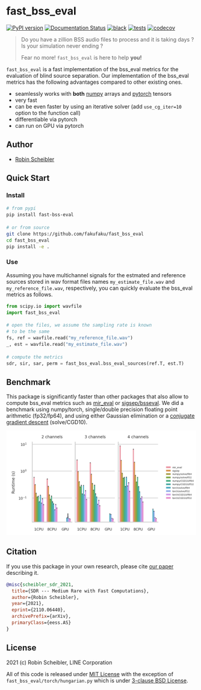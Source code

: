 fast\_bss\_eval
==============

[![PyPI version](https://badge.fury.io/py/fast-bss-eval.svg)](https://badge.fury.io/py/fast-bss-eval)
[![Documentation Status](https://readthedocs.org/projects/fast-bss-eval/badge/?version=latest)](https://fast-bss-eval.readthedocs.io/en/latest/?badge=latest)
[![black](https://github.com/fakufaku/fast_bss_eval/actions/workflows/lint.yml/badge.svg?branch=main)](https://github.com/fakufaku/fast_bss_eval/actions/workflows/lint.yml)
[![tests](https://github.com/fakufaku/fast_bss_eval/actions/workflows/pythonpackage.yml/badge.svg)](https://github.com/fakufaku/fast_bss_eval/actions/workflows/pythonpackage.yml)
[![codecov](https://codecov.io/gh/fakufaku/fast_bss_eval/branch/main/graph/badge.svg?token=N0OF1R2OWG)](https://codecov.io/gh/fakufaku/fast_bss_eval)

> Do you have a zillion BSS audio files to process and it is taking days ?
> Is your simulation never ending ?
>
> Fear no more! `fast_bss_eval` is here to help **you!**

`fast_bss_eval` is a fast implementation of the bss\_eval metrics for the
evaluation of blind source separation.  Our implementation of the bss\_eval
metrics has the following advantages compared to other existing ones.

* seamlessly works with **both** [numpy](https://numpy.org/) arrays and [pytorch](https://pytorch.org) tensors
* very fast
* can be even faster by using an iterative solver (add `use_cg_iter=10` option to the function call)
* differentiable via pytorch
* can run on GPU via pytorch

Author
------

* [Robin Scheibler](robin.scheibler@linecorp.com)

Quick Start
-----------

### Install

```bash
# from pypi
pip install fast-bss-eval

# or from source
git clone https://github.com/fakufaku/fast_bss_eval
cd fast_bss_eval
pip install -e .
```

### Use

Assuming you have multichannel signals for the estmated and reference sources
stored in wav format files names ``my_estimate_file.wav`` and
``my_reference_file.wav``, respectively, you can quickly evaluate the bss_eval
metrics as follows.


```python
from scipy.io import wavfile
import fast_bss_eval

# open the files, we assume the sampling rate is known
# to be the same
fs, ref = wavfile.read("my_reference_file.wav")
_, est = wavfile.read("my_estimate_file.wav")

# compute the metrics
sdr, sir, sar, perm = fast_bss_eval.bss_eval_sources(ref.T, est.T)
```

Benchmark
---------

This package is significantly faster than other packages that also allow
to compute bss\_eval metrics such as [mir\_eval](https://github.com/craffel/mir_eval) or [sigsep/bsseval](https://github.com/sigsep/bsseval).
We did a benchmark using numpy/torch, single/double precision floating point
arithmetic (fp32/fp64), and using either Gaussian elimination or a [conjugate
gradient descent](https://en.wikipedia.org/wiki/Conjugate_gradient_method)
(solve/CGD10).

<img src="./docs/figures/channels_vs_runtime.png">


Citation
--------

If you use this package in your own research, please cite [our paper](https://arxiv.org/abs/2110.06440) describing it.

```bibtex
@misc{scheibler_sdr_2021,
  title={SDR --- Medium Rare with Fast Computations},
  author={Robin Scheibler},
  year={2021},
  eprint={2110.06440},
  archivePrefix={arXiv},
  primaryClass={eess.AS}
}
```


License
-------

2021 (c) Robin Scheibler, LINE Corporation

All of this code is released under [MIT License](https://opensource.org/licenses/MIT) with the exception of `fast_bss_eval/torch/hungarian.py` which is under [3-clause BSD License](https://opensource.org/licenses/BSD-3-Clause).
